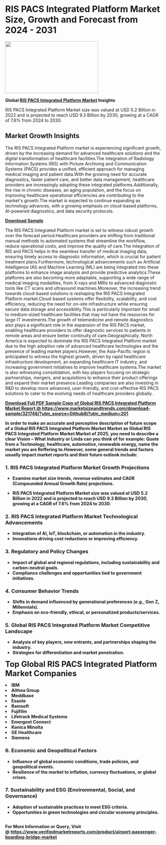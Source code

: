<H1>RIS PACS Integrated Platform Market Size, Growth and Forecast from 2024 - 2031</H1><img class="aligncenter size-medium wp-image-584254" src="https://thirdeyenews.in/wp-content/uploads/2024/09/Global-Market-Research-300x168.jpeg" alt="" width="300" height="168" /><p><strong>Global&nbsp;<a href="https://www.marketsizeandtrends.com/download-sample/321748/?utm_source=Github8j?utm_medium=201">RIS PACS Integrated Platform Market</a> Insights</strong></p><p>RIS PACS Integrated Platform Market size was valued at USD 5.2 Billion in 2022 and is projected to reach USD 9.3 Billion by 2030, growing at a CAGR of 7.6% from 2024 to 2030.</p><p><h2>Market Growth Insights</h2> <p>The RIS PACS Integrated Platform market is experiencing significant growth, driven by the increasing demand for advanced healthcare solutions and the digital transformation of healthcare facilities.The integration of Radiology Information Systems (RIS) with Picture Archiving and Communication Systems (PACS) provides a unified, efficient approach for managing medical imaging and patient data.With the growing need for accurate diagnostics, faster patient care, and better data management, healthcare providers are increasingly adopting these integrated platforms.Additionally, the rise in chronic diseases, an aging population, and the focus on improving healthcare operational efficiencies are contributing to the market's growth.The market is expected to continue expanding as technology advances, with a growing emphasis on cloud-based platforms, AI-powered diagnostics, and data security protocols.</p> <p><strong><a href="#">Download Sample</a></strong></p> <p>The RIS PACS Integrated Platform market is set to witness robust growth over the forecast period.Healthcare providers are shifting from traditional manual methods to automated systems that streamline the workflow, reduce operational costs, and improve the quality of care.The integration of RIS and PACS helps in the seamless transfer of medical imaging data, ensuring timely access to diagnostic information, which is crucial for patient treatment plans.Furthermore, technological advancements such as Artificial Intelligence (AI) and Machine Learning (ML) are being integrated into these platforms to enhance image analysis and provide predictive analytics.These platforms are also becoming more adaptable, supporting a wide range of medical imaging modalities, from X-rays and MRIs to advanced diagnostic tools like CT scans and ultrasound machines.Moreover, the increasing trend towards cloud-based solutions is reshaping the RIS PACS Integrated Platform market.Cloud-based systems offer flexibility, scalability, and cost efficiency, reducing the need for on-site infrastructure while ensuring secure data storage and accessibility.This is particularly important for small to medium-sized healthcare facilities that may not have the resources for large IT investments.The growth of telemedicine and remote diagnostics also plays a significant role in the expansion of the RIS PACS market, enabling healthcare providers to offer diagnostic services to patients in remote areas and ensure better continuity of care.Geographically, North America is expected to dominate the RIS PACS Integrated Platform market due to the high adoption rate of advanced healthcare technologies and the presence of leading market players.However, the Asia-Pacific region is anticipated to witness the highest growth, driven by rapid healthcare infrastructure development, an expanding healthcare IT industry, and increasing government initiatives to improve healthcare systems.The market is also witnessing consolidation, with key players focusing on strategic partnerships, mergers, and acquisitions to enhance their product offerings and expand their market presence.Leading companies are also investing in R&D to develop more advanced, user-friendly, and cost-effective RIS PACS solutions to cater to the evolving needs of healthcare providers globally.</p> <p><strong><a href="#"></p><p><span class=""><strong>Download Full PDF Sample Copy of Global RIS PACS Integrated Platform Market Report</strong> @ <a href="https://www.marketsizeandtrends.com/download-sample/321748/?utm_source=Github8j?utm_medium=201" target="_blank">https://www.marketsizeandtrends.com/download-sample/321748/?utm_source=Github8j?utm_medium=201</a></span></p><p>In order to make an accurate and perceptive description of future scope of a Global&nbsp;RIS PACS Integrated Platform Market Market as Global&nbsp;RIS PACS Integrated Platform Market Market of 2025, you need to describe a clear Vision &ndash; What Industry or Linda can you think of for example: Quote from a Technology, healthcare, automotive, renewable energy, name the market you are Reffering to.However, some general trends and factors usually impact market reports and their future outlook include:</p><h3>1.&nbsp;<strong>RIS PACS Integrated Platform Market Growth Projections</strong></h3><ul><li>Examine market size trends, revenue estimates and CAGR (Compounded Annual Growth Rate) projections.</li><li><p>RIS PACS Integrated Platform Market size was valued at USD 5.2 Billion in 2022 and is projected to reach USD 9.3 Billion by 2030, growing at a CAGR of 7.6% from 2024 to 2030.</p></li></ul><h3>2.&nbsp;<strong>RIS PACS Integrated Platform Market Technological Advancements</strong></h3><ul><li>Integration of AI, IoT, blockchain, or automation in the industry.</li><li>Innovations driving cost reductions or improving efficiency.</li></ul><h3>3.&nbsp;<strong>Regulatory and Policy Changes</strong></h3><ul><li>Impact of global and regional regulations, including sustainability and carbon-neutral goals.</li><li>Compliance challenges and opportunities tied to government initiatives.</li></ul><h3>4.&nbsp;<strong>Consumer Behavior Trends</strong></h3><ul><li>Shifts in demand influenced by generational preferences (e.g., Gen Z, Millennials).</li><li>Emphasis on eco-friendly, ethical, or personalized products/services.</li></ul><h3>5.&nbsp;<strong>Global RIS PACS Integrated Platform Market Competitive Landscape</strong></h3><ul><li>Analysis of key players, new entrants, and partnerships shaping the industry.</li><li>Strategies for differentiation and market penetration.</li></ul><p data-pm-slice="1 1 []"><span style="color: inherit; font-family: inherit; font-size: 25px;">Top Global RIS PACS Integrated Platform Market Companies</span></p><div class="" data-test-id=""><p><li>IBM</li><li> Althea Group</li><li> Meddbase</li><li> Esaote</li><li> Ramsoft</li><li> Fujifilm</li><li> Lifetrack Medical Systems</li><li> Emergent Connect</li><li> Konica Minolta</li><li> GE Healthcare</li><li> Siemens</li></p></div><h3>6.&nbsp;<strong>Economic and Geopolitical Factors</strong></h3><ul><li>Influence of global economic conditions, trade policies, and geopolitical events.</li><li>Resilience of the market to inflation, currency fluctuations, or global crises.</li></ul><h3>7.&nbsp;<strong>Sustainability and ESG (Environmental, Social, and Governance)</strong></h3><ul><li>Adoption of sustainable practices to meet ESG criteria.</li><li>Opportunities in green technologies and circular economy principles.</li></ul><h2><strong style="font-size: 14px;">For More Information or Query, Visit @&nbsp;</strong><a style="background-color: #ffffff; font-size: 14px;" href="https://www.marketsizeandtrends.com/report/ris-pacs-integrated-platform-market/" target="_blank">https://www.verifiedmarketreports.com/product/airport-passenger-boarding-bridge-market</a></h2>